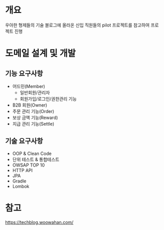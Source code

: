 # 개요
우아한 형제들의 기술 블로그에 올라온 신입 직원들의 pilot 프로젝트를 참고하여 프로젝트 진행

# 도메일 설계 및 개발
## 기능 요구사항
- 어드민(Member)
  - 일반회원/관리자
  - 회원가입/로그인/권한관리 기능
- B2B 회원(Owner)
- 주문 관리 기능(Order)
- 보상 금액 기능(Reward)
- 지급 관리 기능(Settle)

## 기술 요구사항
- OOP & Clean Code
- 단위 테스트 & 통합테스트
- OWSAP TOP 10
- HTTP API
- JPA
- Gradle
- Lombok

# 참고
https://techblog.woowahan.com/
